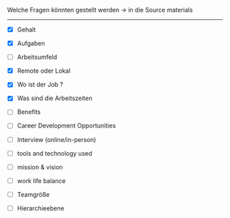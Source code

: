 Welche Fragen könnten gestellt werden -> in die Source materials

---
- [x] Gehalt
- [x] Aufgaben
- [ ] Arbeitsumfeld
- [x] Remote oder Lokal
- [x] Wo ist der Job ?
- [x] Was sind die Arbeitszeiten
- [ ] Benefits
- [ ] Career Development Opportunities
- [ ] Interview (online/in-person)
- [ ] tools and technology used
- [ ] mission & vision
- [ ] work life balance
- [ ] Teamgröße
- [ ] Hierarchieebene

 